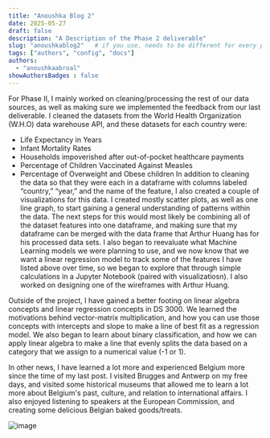 ```yaml
---
title: "Anoushka Blog 2"
date: 2025-05-27
draft: false
description: "A Description of the Phase 2 deliverable"
slug: "anoushkablog2"   # if you use, needs to be different for every post
tags: ["authors", "config", "docs"]
authors:
  - "anoushkaabroal"
showAuthorsBadges : false
---
```


For Phase II, I mainly worked on cleaning/processing the rest of our data sources, as well as making sure we implemented the feedback from our last deliverable. I cleaned the datasets from the World Health Organization (W.H.O) data warehouse API, and these datasets for each country were:
- Life Expectancy in Years
- Infant Mortality Rates 
- Households impoverished after out-of-pocket healthcare payments 
- Percentage of Children Vaccinated Against Measles 
- Percentage of Overweight and Obese children
In addition to cleaning the data so that they were each in a dataframe with columns labeled “country,” “year,” and the name of the feature, I also created a couple of visualizations for this data. I created mostly scatter plots, as well as one line graph, to start gaining a general understanding of patterns within the data. The next steps for this would most likely be combining all of the dataset features into one dataframe, and making sure that my dataframe can be merged with the data frame that Arthur Huang has for his processed data sets. I also began to reevaluate what Machine Learning models we were planning to use, and we now know that we want a linear regression model to track some of the features I have listed above over time, so we began to explore that through simple calculations in a Jupyter Notebook (paired with visualizatiosn). I also worked on designing one of the wireframes with Arthur Huang. 

Outside of the project, I have gained a better footing on linear algebra concepts and linear regression concepts in DS 3000. We learned the motivations behind vector-matrix multiplication, and how you can use those concepts with intercepts and slope to make a line of best fit as a regression model. We also began to learn about binary classification, and how we can apply linear algebra to make a line that evenly splits the data based on a category that we assign to a numerical value (-1 or 1). 

In other news, I have learned a lot more and experienced Belgium more since the time of my last post. I visited Brugges and Antwerp on my free days, and visited some historical museums that allowed me to learn a lot more about Belgium's past, culture, and relation to international affairs. I also enjoyed listening to speakers at the European Commission, and creating some delicious Belgian baked goods/treats. 

![image](anoushBlog2.png)



